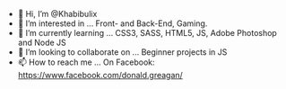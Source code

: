 - 👋 Hi, I’m @Khabibulix
- 👀 I’m interested in ...
  Front- and Back-End, Gaming.
- 🌱 I’m currently learning ...
CSS3, SASS, HTML5, JS, Adobe Photoshop and Node JS
- 💞️ I’m looking to collaborate on ...
Beginner projects in JS
- 📫 How to reach me ...
On Facebook: https://www.facebook.com/donald.greagan/

<!---
Khabibulix/Khabibulix is a ✨ special ✨ repository because its `README.md` (this file) appears on your GitHub profile.
You can click the Preview link to take a look at your changes.
--->
